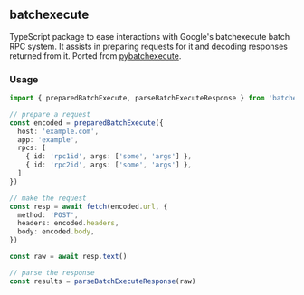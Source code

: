 ## batchexecute

TypeScript package to ease interactions with Google's batchexecute batch RPC system. It assists in preparing requests for it and decoding responses returned from it. Ported from [pybatchexecute](https://github.com/pndurette/pybatchexecute).

### Usage

```typescript
import { preparedBatchExecute, parseBatchExecuteResponse } from 'batchexecute'

// prepare a request
const encoded = preparedBatchExecute({
  host: 'example.com',
  app: 'example',
  rpcs: [
    { id: 'rpc1id', args: ['some', 'args'] },
    { id: 'rpc2id', args: ['some', 'args'] },
  ]
})

// make the request
const resp = await fetch(encoded.url, {
  method: 'POST',
  headers: encoded.headers,
  body: encoded.body,
})

const raw = await resp.text()

// parse the response
const results = parseBatchExecuteResponse(raw)
```

